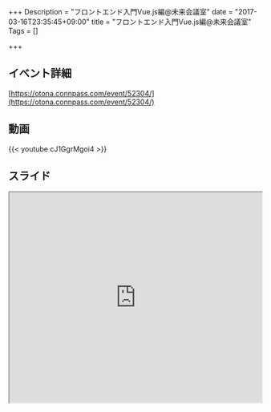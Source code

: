 +++
Description = "フロントエンド入門Vue.js編@未来会議室"
date = "2017-03-16T23:35:45+09:00"
title = "フロントエンド入門Vue.js編@未来会議室"
Tags = []

+++

## イベント詳細

[https://otona.connpass.com/event/52304/](https://otona.connpass.com/event/52304/)

## 動画

{{< youtube cJ1GgrMgoi4 >}}

## スライド

<iframe src="https://sugumura.github.io/presentation-by-reveal.js/vuejs-tutorial-20170315.html" onload="this.focus();" width="100%" height="420px">

[https://sugumura.github.io/presentation-by-reveal.js/vuejs-tutorial-20170315.html](https://sugumura.github.io/presentation-by-reveal.js/vuejs-tutorial-20170315.html)
